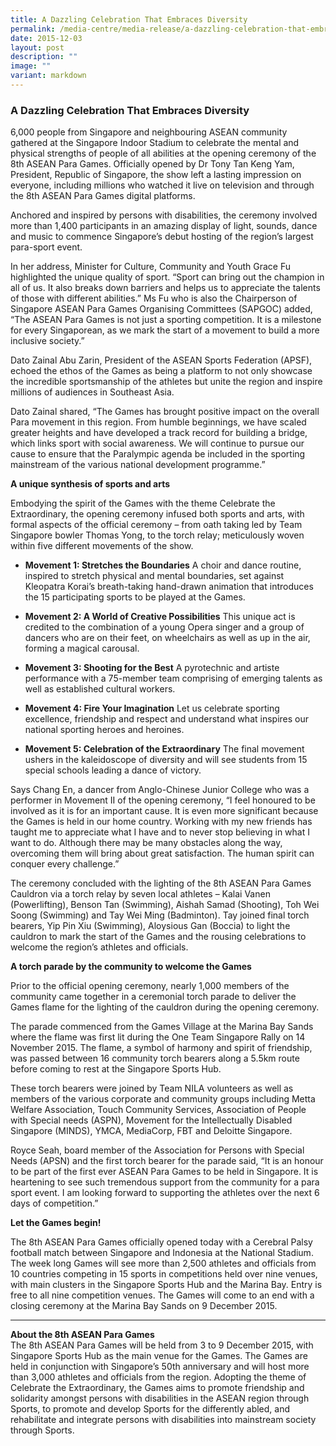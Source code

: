 ```yaml
---
title: A Dazzling Celebration That Embraces Diversity
permalink: /media-centre/media-release/a-dazzling-celebration-that-embraces-diversity/
date: 2015-12-03
layout: post
description: ""
image: ""
variant: markdown
---
```

### **A Dazzling Celebration That Embraces Diversity**

6,000 people from Singapore and neighbouring ASEAN community gathered at the Singapore Indoor Stadium to celebrate the mental and physical strengths of people of all abilities at the opening ceremony of the 8th ASEAN Para Games. Officially opened by Dr Tony Tan Keng Yam, President, Republic of Singapore, the show left a lasting impression on everyone, including millions who watched it live on television and through the 8th ASEAN Para Games digital platforms.

Anchored and inspired by persons with disabilities, the ceremony involved more than 1,400 participants in an amazing display of light, sounds, dance and music to commence Singapore’s debut hosting of the region’s largest para-sport event.

In her address, Minister for Culture, Community and Youth Grace Fu highlighted the unique quality of sport. “Sport can bring out the champion in all of us. It also breaks down barriers and helps us to appreciate the talents of those with different abilities.” Ms Fu who is also the Chairperson of Singapore ASEAN Para Games Organising Committees (SAPGOC) added, “The ASEAN Para Games is not just a sporting competition. It is a milestone for every Singaporean, as we mark the start of a movement to build a more inclusive society.”

Dato Zainal Abu Zarin, President of the ASEAN Sports Federation (APSF), echoed the ethos of the Games as being a platform to not only showcase the incredible sportsmanship of the athletes but unite the region and inspire millions of audiences in Southeast Asia.

Dato Zainal shared, “The Games has brought positive impact on the overall Para movement in this region. From humble beginnings, we have scaled greater heights and have developed a track record for building a bridge, which links sport with social awareness. We will continue to pursue our cause to ensure that the Paralympic agenda be included in the sporting mainstream of the various national development programme.”

**A unique synthesis of sports and arts**

Embodying the spirit of the Games with the theme Celebrate the Extraordinary, the opening ceremony infused both sports and arts, with formal aspects of the official ceremony – from oath taking led by Team Singapore bowler Thomas Yong, to the torch relay; meticulously woven within five different movements of the show.

* **Movement 1: Stretches the Boundaries**
A choir and dance routine, inspired to stretch physical and mental boundaries, set against Kleopatra Korai’s breath-taking hand-drawn animation that introduces the 15 participating sports to be played at the Games. 

* **Movement 2: A World of Creative Possibilities**
This unique act is credited to the combination of a young Opera singer and a group of dancers who are on their feet, on wheelchairs as well as up in the air, forming a magical carousal.

* **Movement 3: Shooting for the Best**
A pyrotechnic and artiste performance with a 75-member team comprising of emerging talents as well as established cultural workers.

* **Movement 4: Fire Your Imagination**
Let us celebrate sporting excellence, friendship and respect and understand what inspires our national sporting heroes and heroines.

* **Movement 5: Celebration of the Extraordinary**
The final movement ushers in the kaleidoscope of diversity and will see students from 15 special schools leading a dance of victory.

Says Chang En, a dancer from Anglo-Chinese Junior College who was a performer in Movement II of the opening ceremony, “I feel honoured to be involved as it is for an important cause. It is even more significant because the Games is held in our home country. Working with my new friends has taught me to appreciate what I have and to never stop believing in what I want to do. Although there may be many obstacles along the way, overcoming them will bring about great satisfaction. The human spirit can conquer every challenge.”

The ceremony concluded with the lighting of the 8th ASEAN Para Games Cauldron via a torch relay by seven local athletes – Kalai Vanen (Powerlifting), Benson Tan (Swimming), Aishah Samad (Shooting), Toh Wei Soong (Swimming) and Tay Wei Ming (Badminton). Tay joined final torch bearers, Yip Pin Xiu (Swimming), Aloysious Gan (Boccia) to light the cauldron to mark the start of the Games and the rousing celebrations to welcome the region’s athletes and officials.

**A torch parade by the community to welcome the Games**

Prior to the official opening ceremony, nearly 1,000 members of the community came together in a ceremonial torch parade to deliver the Games flame for the lighting of the cauldron during the opening ceremony.

The parade commenced from the Games Village at the Marina Bay Sands where the flame was first lit during the One Team Singapore Rally on 14 November 2015. The flame, a symbol of harmony and spirit of friendship, was passed between 16 community torch bearers along a 5.5km route before coming to rest at the Singapore Sports Hub.

These torch bearers were joined by Team NILA volunteers as well as members of the various corporate and community groups including Metta Welfare Association, Touch Community Services, Association of People with Special needs (ASPN), Movement for the Intellectually Disabled Singapore (MINDS), YMCA, MediaCorp, FBT and Deloitte Singapore.

Royce Seah, board member of the Association for Persons with Special Needs (APSN) and the first torch bearer for the parade said, “It is an honour to be part of the first ever ASEAN Para Games to be held in Singapore. It is heartening to see such tremendous support from the community for a para sport event. I am looking forward to supporting the athletes over the next 6 days of competition.”

**Let the Games begin!**

The 8th ASEAN Para Games officially opened today with a Cerebral Palsy football match between Singapore and Indonesia at the National Stadium. The week long Games will see more than 2,500 athletes and officials from 10 countries competing in 15 sports in competitions held over nine venues, with main clusters in the Singapore Sports Hub and the Marina Bay. Entry is free to all nine competition venues. The Games will come to an end with a closing ceremony at the Marina Bay Sands on 9 December 2015.

---

**About the 8th ASEAN Para Games**<br>
The 8th ASEAN Para Games will be held from 3 to 9 December 2015, with Singapore Sports Hub as the main venue for the Games. The Games are held in conjunction with Singapore’s 50th anniversary and will host more than 3,000 athletes and officials from the region. Adopting the theme of Celebrate the Extraordinary, the Games aims to promote friendship and solidarity amongst persons with disabilities in the ASEAN region through Sports, to promote and develop Sports for the differently abled, and rehabilitate and integrate persons with disabilities into mainstream society through Sports.
